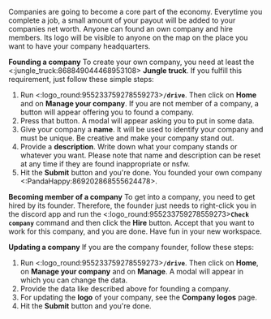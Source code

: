 Companies are going to become a core part of the economy. Everytime you complete a job, a small amount of your payout will be added to your companies net worth.
Anyone can found an own company and hire members. Its logo will be visible to anyone on the map on the place you want to have your company headquarters.

**Founding a company**
To create your own company, you need at least the <:jungle_truck:868849044468953108> __Jungle truck__.
If you fulfill this requirement, just follow these simple steps:
1. Run <:logo_round:955233759278559273>**`/drive`**. Then click on **Home** and on **Manage your company**. If you are not member of a company, a button will appear offering you to found a company.
2. Press that button. A modal will appear asking you to put in some data.
3. Give your company a **name**. It will be used to identify your company and must be unique. Be creative and make your company stand out.
4. Provide a **description**. Write down what your company stands or whatever you want. Please note that name and description can be reset at any time if they are found inappropriate or nsfw.
5. Hit the **Submit** button and you're done. You founded your own company <:PandaHappy:869202868555624478>.

**Becoming member of a company**
To get into a company, you need to get hired by its founder. Therefore, the founder just needs to right-click you in the discord app and run the <:logo_round:955233759278559273>**`Check company`** command and then click the **Hire** button.
Accept that you want to work for this company, and you are done. Have fun in your new workspace.

**Updating a company**
If you are the company founder, follow these steps:
1. Run <:logo_round:955233759278559273>**`/drive`**. Then click on **Home**, on **Manage your company** and on **Manage**. A modal will appear in which you can change the data.
2. Provide the data like described above for founding a company.
3. For updating the **logo** of your company, see the __Company logos__ page.
4. Hit the **Submit** button and you're done.
